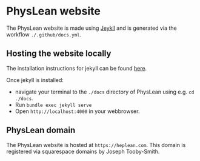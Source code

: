 
# PhysLean website

The PhysLean website is made using [Jeykll](https://jekyllrb.com) and is generated via the workflow
`./.github/docs.yml`.

## Hosting the website locally

The installation instructions for jekyll can be found [here](https://jekyllrb.com/docs/installation/#requirements).

Once jekyll is installed:
- navigate your terminal to the `./docs` directory of PhysLean using e.g. `cd ./docs`.
- Run `bundle exec jekyll serve`
- Open `http://localhost:4000` in your webbrowser.

## PhysLean domain

The PhysLean website is hosted at `https://heplean.com`. This domain is registered via
squarespace domains by Joseph Tooby-Smith.
